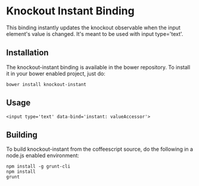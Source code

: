 # Knockout Instant Binding

This binding instantly updates the knockout observable when the input element's value is changed. It's meant to be used with input type='text'.

## Installation

The knockout-instant binding is available in the bower repository. To install it in your bower enabled project, just do:

`bower install knockout-instant`

## Usage

`<input type='text' data-bind='instant: valueAccessor'>`

## Building

To build knockout-instant from the coffeescript source, do the following in a node.js enabled environment:

```
npm install -g grunt-cli
npm install
grunt
```
